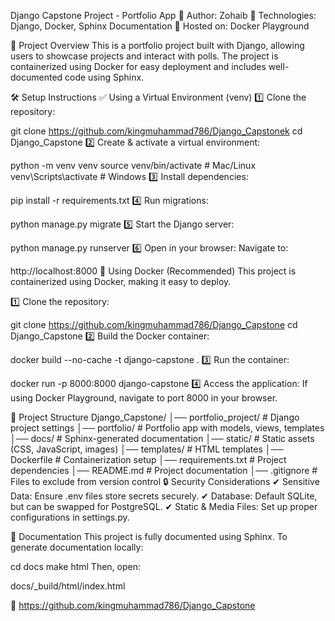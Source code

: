 Django Capstone Project - Portfolio App
🔹 Author: Zohaib 🔹 Technologies: Django, Docker, Sphinx Documentation 🔹 Hosted on: Docker Playground

📌 Project Overview
This is a portfolio project built with Django, allowing users to showcase projects and interact with polls. The project is containerized using Docker for easy deployment and includes well-documented code using Sphinx.

🛠 Setup Instructions
✅ Using a Virtual Environment (venv)
1️⃣ Clone the repository:


git clone <https://github.com/kingmuhammad786/Django_Capstonek>
cd Django_Capstone
2️⃣ Create & activate a virtual environment:


python -m venv venv
source venv/bin/activate  # Mac/Linux
venv\Scripts\activate     # Windows
3️⃣ Install dependencies:


pip install -r requirements.txt
4️⃣ Run migrations:


python manage.py migrate
5️⃣ Start the Django server:


python manage.py runserver
6️⃣ Open in your browser: Navigate to:

http://localhost:8000
🐳 Using Docker (Recommended)
This project is containerized using Docker, making it easy to deploy.

1️⃣ Clone the repository:


git clone <https://github.com/kingmuhammad786/Django_Capstone>
cd Django_Capstone
2️⃣ Build the Docker container:


docker build --no-cache -t django-capstone .
3️⃣ Run the container:


docker run -p 8000:8000 django-capstone
4️⃣ Access the application: If using Docker Playground, navigate to port 8000 in your browser.

📜 Project Structure
Django_Capstone/
│── portfolio_project/   # Django project settings
│── portfolio/           # Portfolio app with models, views, templates
│── docs/                # Sphinx-generated documentation
│── static/              # Static assets (CSS, JavaScript, images)
│── templates/           # HTML templates
│── Dockerfile           # Containerization setup
│── requirements.txt     # Project dependencies
│── README.md            # Project documentation
│── .gitignore           # Files to exclude from version control
🔒 Security Considerations
✔ Sensitive Data: Ensure .env files store secrets securely. ✔ Database: Default SQLite, but can be swapped for PostgreSQL. ✔ Static & Media Files: Set up proper configurations in settings.py.

📜 Documentation
This project is fully documented using Sphinx. To generate documentation locally:


cd docs
make html
Then, open:

docs/_build/html/index.html

📌 https://github.com/kingmuhammad786/Django_Capstone